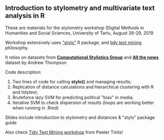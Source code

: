 ## Introduction to stylometry and multivariate text analysis in R
  
These are materials for the stylometry workshop (Digital Methods in Humanities and Social Sciences, University of Tartu, August 26-29, 2019

Workshop extensively uses ["stylo"](https://cran.r-project.org/web/packages/stylo/stylo.pdf) R package, and [tidy text mining](https://www.tidytextmining.com/) philosophy.
  
It relies on datasets from [**Computational Stylistics Group**](https://computationalstylistics.github.io/resources/) and [**All the news**](https://www.kaggle.com/snapcrack/all-the-news/) dataset by Andrew Thompson 

Code description:
  
1. Two lines of code for calling **stylo()** and managing results;
2. Replication of distance calculations and hierarchical clustering with R and tidytext;
3. Bruteforce lazy SVM for predicting political "bias" in media;
4. Iterative SVM to check dispersion of results (loops are working better when running in .Rmd)  
  
 Slides include introduction to stylometry and distances & "stylo" package guide  
   
 Also check [Tidy Text Mining workshop](https://github.com/peeter-t2/TM-TartuSummer2019) from Peeter Tinits!
